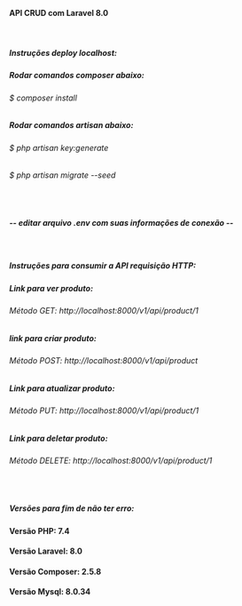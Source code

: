 <br><h4>API CRUD com Laravel 8.0 </h4>

<br>

<h5>Instruções deploy localhost:</h5>
<h5>Rodar comandos composer abaixo:</h5>
<h6>$ composer install </h6>
<h5>Rodar comandos artisan abaixo:</h5>
<h6>$ php artisan key:generate</h6>
<h6>$ php artisan migrate --seed </h6>
<br>
<h5>-- editar arquivo .env com suas informações de conexão -- </h5>
<br>
<h5>Instruções para consumir a API requisição HTTP: </h5>
<h5>Link para ver produto:</h5>
<h6>Método GET: http://localhost:8000/v1/api/product/1</h6>
<h5>link para criar produto:</h5>
<h6>Método POST: http://localhost:8000/v1/api/product</h6>
<h5>Link para atualizar produto:</h5>
<h6>Método PUT: http://localhost:8000/v1/api/product/1</h6>
<h5>Link para deletar produto:</h5>
<h6>Método DELETE: http://localhost:8000/v1/api/product/1</h6>
<br>
<h5>Versões para fim de não ter erro: </h5>
<h4>Versão PHP: 7.4</h4>
<h4>Versão Laravel: 8.0</h4>
<h4>Versão Composer: 2.5.8 </h4>
<h4>Versão Mysql: 8.0.34 </h4>








